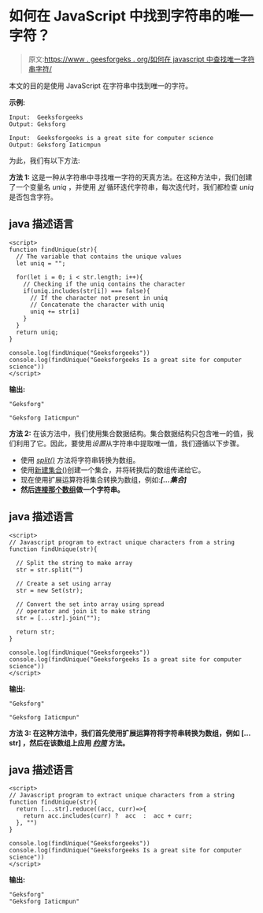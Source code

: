 # 如何在 JavaScript 中找到字符串的唯一字符？

> 原文:[https://www . geesforgeks . org/如何在 javascript 中查找唯一字符串字符/](https://www.geeksforgeeks.org/how-to-find-unique-characters-of-a-string-in-javascript/)

本文的目的是使用 JavaScript 在字符串中找到唯一的字符。

**示例:**

```
Input:  Geeksforgeeks
Output: Geksforg

Input:  Geeksforgeeks is a great site for computer science
Output: Geksforg Iaticmpun
```

为此，我们有以下方法:

**方法 1:** 这是一种从字符串中寻找唯一字符的天真方法。在这种方法中，我们创建了一个变量名 *uniq* ，并使用 [*对*](https://www.geeksforgeeks.org/javascript-for-loop/) 循环迭代字符串，每次迭代时，我们都检查 *uniq* 是否包含字符。

## java 描述语言

```
<script>
function findUnique(str){
  // The variable that contains the unique values
  let uniq = "";

  for(let i = 0; i < str.length; i++){
    // Checking if the uniq contains the character
    if(uniq.includes(str[i]) === false){
      // If the character not present in uniq
      // Concatenate the character with uniq
      uniq += str[i]
    }
  }
  return uniq;
}

console.log(findUnique("Geeksforgeeks"))
console.log(findUnique("Geeksforgeeks Is a great site for computer science"))
</script>
```

**输出:**

```
"Geksforg"

"Geksforg Iaticmpun"
```

**方法 2:** 在该方法中，我们使用集合数据结构。集合数据结构只包含唯一的值，我们利用了它。因此，要使用*设置*从字符串中提取唯一值，我们遵循以下步骤。

*   使用 [*split()*](https://www.geeksforgeeks.org/javascript-string-prototype-split-function/) 方法将字符串转换为数组。
*   使用[新建集合()](https://www.geeksforgeeks.org/sets-in-javascript/)创建一个集合，并将转换后的数组传递给它。
*   现在使用扩展运算符将集合转换为数组，例如:***[…集合]***
*   **然后[连接那个数组](https://www.geeksforgeeks.org/javascript-array-join-method)做一个字符串。**

## **java 描述语言**

```
<script>
// Javascript program to extract unique characters from a string
function findUnique(str){

  // Split the string to make array
  str = str.split("")

  // Create a set using array
  str = new Set(str);

  // Convert the set into array using spread
  // operator and join it to make string
  str = [...str].join("");

  return str;
}

console.log(findUnique("Geeksforgeeks"))
console.log(findUnique("Geeksforgeeks Is a great site for computer science"))
</script>
```

****输出:****

```
"Geksforg"

"Geksforg Iaticmpun"
```

****方法 3:** 在这种方法中，我们首先使用扩展运算符将字符串转换为数组，例如 **[…str]** ，然后在该数组上应用 [*约简*](https://www.geeksforgeeks.org/javascript-array-reduce-method/) 方法。**

## **java 描述语言**

```
<script>
// Javascript program to extract unique characters from a string
function findUnique(str){
  return [...str].reduce((acc, curr)=>{
    return acc.includes(curr) ?  acc  :  acc + curr;
  }, "")
}

console.log(findUnique("Geeksforgeeks"))
console.log(findUnique("Geeksforgeeks Is a great site for computer science"))
</script>
```

****输出:****

```
"Geksforg"
"Geksforg Iaticmpun"
```